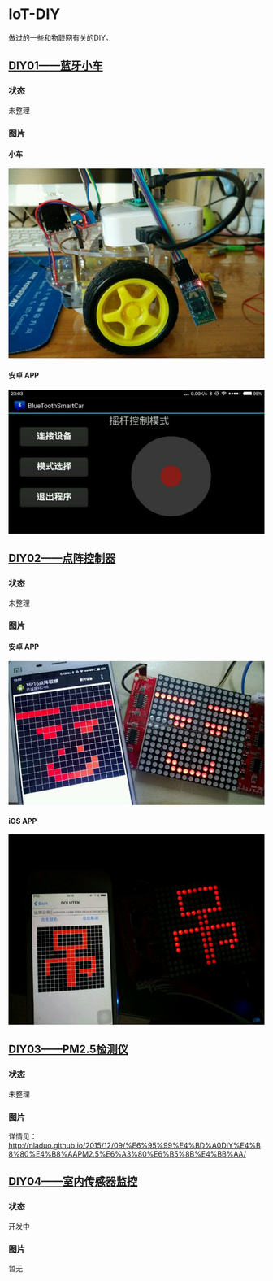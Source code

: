 # IoT-DIY
做过的一些和物联网有关的DIY。

## [DIY01——蓝牙小车](./01蓝牙小车)
### 状态
未整理
### 图片
#### 小车
![](01蓝牙小车/smartcar.jpg)
#### 安卓 APP
![](01蓝牙小车/blesmartcar_android.jpg)

## [DIY02——点阵控制器](./02点阵控制器)
### 状态
未整理
### 图片
#### 安卓 APP
![](02点阵控制器/dot_matrix_android.jpg)
#### iOS APP
![](02点阵控制器/dot_matrix_iOS.jpg)

## [DIY03——PM2.5检测仪](./03PM2.5检测仪)
### 状态
未整理
### 图片
详情见： http://nladuo.github.io/2015/12/09/%E6%95%99%E4%BD%A0DIY%E4%B8%80%E4%B8%AAPM2.5%E6%A3%80%E6%B5%8B%E4%BB%AA/


## [DIY04——室内传感器监控](./室内传感器监控)
### 状态
开发中
### 图片
暂无